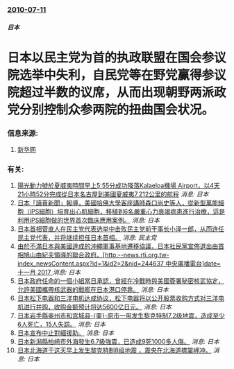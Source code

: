 ### [2010-07-11](/news/2010/07/11/index.md)

##### 日本
#  日本以民主党为首的执政联盟在国会参议院选举中失利，自民党等在野党赢得参议院超过半数的议席，从而出现朝野两派政党分别控制众参两院的扭曲国会状况。




### 信息来源:

1. [新华网](http://news.xinhuanet.com/world/2010-07/12/c_13395896.htm)

### 有关:

1. [ 陽光動力號於夏威夷時間早上5:55分成功降落Kalaeloa機場 Airport，以4天21小時52分完成從日本名古屋到美國夏威夷7,212公里的航程](/zh/news/2015/07/3/陽光動力號於夏威夷時間早上5-55分成功降落Kalaeloa機場-Airport-以4天21小時52分完成從日本名古屋.md) _消息: 日本_
2. [ 日本「讀賣新聞」報導，美國哈佛大學客座講師森口尚史等人，從新型萬能細胞（iPS細胞）培育出心肌細胞，移植到6名嚴重心力衰竭病患進行治療，這是利用iPS細胞做的世界首次臨床應用案例。](/zh/news/2012/10/11/日本-讀賣新聞-報導-美國哈佛大學客座講師森口尚史等人-從新型萬能細胞-iPS細胞-培育出心肌細胞-移植到6名嚴重心力.md) _消息: 日本_
3. [ 日本首相菅直人在民主党代表选举中击败民主党前干事长小泽一郎，从而连任民主党代表，并将继续担任日本首相。](/zh/news/2010/09/14/日本首相菅直人在民主党代表选举中击败民主党前干事长小泽一郎-从而连任民主党代表-并将继续担任日本首相.md) _消息: 民主党_
4. [ 由於不滿日本與美國達成的沖繩軍事基地遷移協議，日本社民黨宣佈退出由首相鳩山由紀夫領導的聯合政府。[http:--news.rti.org.tw-index_newsContent.aspx?id=1&id2=2&nid=244637 中央廣播電台]date=十一月 2017 ](/zh/news/2010/05/30/由於不滿日本與美國達成的沖繩軍事基地遷移協議-日本社民黨宣佈退出由首相鳩山由紀夫領導的聯合政府-http-new.md) _消息: 日本_
5. [ 日本政府任命的一個小組當日承認，曾經在冷戰時與美國簽署秘密核武協定，允許美國攜帶核武器的戰艦在日本港口停靠。](/zh/news/2010/03/9/日本政府任命的一個小組當日承認-曾經在冷戰時與美國簽署秘密核武協定-允許美國攜帶核武器的戰艦在日本港口停靠.md) _消息: 日本_
6. [日本松下电器和三洋电机达成协议，松下电器将以公开股票收购方式对三洋电机进行并购，收购金额预计将达5600亿日元。](/zh/news/2008/12/19/日本松下电器和三洋电机达成协议-松下电器将以公开股票收购方式对三洋电机进行并购-收购金额预计将达5600亿日元.md) _消息: 日本_
7. [日本岩手縣奥州市和宫城县-{栗}-原市一带发生黎克特制7.2级地震，造成至少6人死亡，15人失踪。](/zh/news/2008/06/14/日本岩手縣奥州市和宫城县-栗-原市一带发生黎克特制72级地震-造成至少6人死亡-15人失踪.md) _消息: 日本_
8. [日本宣布中止對緬援助。](/zh/news/2007/10/16/日本宣布中止對緬援助.md) _消息: 日本_
9. [日本新潟縣柏崎市外海發生6.7級強震，已造成9死1000多人傷。](/zh/news/2007/07/16/日本新潟縣柏崎市外海發生67級強震-已造成9死1000多人傷.md) _消息: 日本_
10. [日本北海道于这天早上发生黎克特制8级地震 ，震央在北海道襟裳岬冲。](/zh/news/2003/09/26/日本北海道于这天早上发生黎克特制8级地震-震央在北海道襟裳岬冲.md) _消息: 日本_
